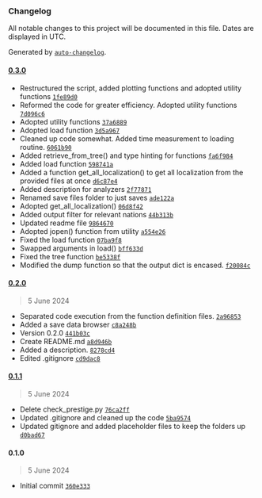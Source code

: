 ### Changelog

All notable changes to this project will be documented in this file. Dates are displayed in UTC.

Generated by [`auto-changelog`](https://github.com/CookPete/auto-changelog).

#### [0.3.0](https://github.com/OakenTrader/vic3_extractor2/compare/0.2.0...0.3.0)

- Restructured the script, added plotting functions and adopted utility functions [`1fe89d0`](https://github.com/OakenTrader/vic3_extractor2/commit/1fe89d0532e1753a14dd392c704806b550d4da1c)
- Reformed the code for greater efficiency. Adopted utility functions [`7d096c6`](https://github.com/OakenTrader/vic3_extractor2/commit/7d096c6f3b6452b19c634ec5c7dea1a136924eef)
- Adopted utility functions [`37a6889`](https://github.com/OakenTrader/vic3_extractor2/commit/37a68899f4dfb471941f4c986e316b17ced5443f)
- Adopted load function [`3d5a967`](https://github.com/OakenTrader/vic3_extractor2/commit/3d5a96720f534a490ed7f9138a6ba5edb7d7399e)
- Cleaned up code somewhat. Added time measurement to loading routine. [`6061b90`](https://github.com/OakenTrader/vic3_extractor2/commit/6061b90ad7b4921d46da2ccb408ffd2e07668a66)
- Added retrieve_from_tree() and type hinting for functions [`fa6f984`](https://github.com/OakenTrader/vic3_extractor2/commit/fa6f9842f2df4f93a598f95a99042ad379ca520b)
- Added load function [`598741a`](https://github.com/OakenTrader/vic3_extractor2/commit/598741a4056b87ac119fed1a6ac8974a8d12677b)
- Added a function get_all_localization() to get all localization from the provided files at once [`d6c87e4`](https://github.com/OakenTrader/vic3_extractor2/commit/d6c87e48dcf04c4bb1685ba8bf72b7a3764b947f)
- Added description for analyzers [`2f77871`](https://github.com/OakenTrader/vic3_extractor2/commit/2f778715be169e110d49e9ecaf79809e4f2988d0)
- Renamed save files folder to just saves [`ade122a`](https://github.com/OakenTrader/vic3_extractor2/commit/ade122a935b04e43a0e585932f8149439d6813b8)
- Adopted get_all_localization() [`06d8f42`](https://github.com/OakenTrader/vic3_extractor2/commit/06d8f422a9bf5115bf4b8c926e0b3282d7051727)
- Added output filter for relevant nations [`44b313b`](https://github.com/OakenTrader/vic3_extractor2/commit/44b313b90036449eb31ffc2caa11d41f699d84fa)
- Updated readme file [`9864670`](https://github.com/OakenTrader/vic3_extractor2/commit/98646700e7dee713cd10cca55194c6ecc4f9046e)
- Adopted jopen() function from utility [`a554e26`](https://github.com/OakenTrader/vic3_extractor2/commit/a554e26a15d382f7bf96d97bf046994e6893ff89)
- Fixed the load function [`07ba9f8`](https://github.com/OakenTrader/vic3_extractor2/commit/07ba9f8e14b88add6feec0bb2ad08c7cab1e2c92)
- Swapped arguments in load() [`bff633d`](https://github.com/OakenTrader/vic3_extractor2/commit/bff633d1cd8683d252104831e3a10de31deea6e1)
- Fixed the tree function [`be5338f`](https://github.com/OakenTrader/vic3_extractor2/commit/be5338fb71b5aebd6f7b905e8760bb16c71caadb)
- Modified the dump function so that the output dict is encased. [`f20084c`](https://github.com/OakenTrader/vic3_extractor2/commit/f20084c66de1faa2ae51408df5053c1cf13066ee)

#### [0.2.0](https://github.com/OakenTrader/vic3_extractor2/compare/0.1.1...0.2.0)

> 5 June 2024

- Separated code execution from the function definition files. [`2a96853`](https://github.com/OakenTrader/vic3_extractor2/commit/2a96853ce866f4a6ca2293966dd72ab5ef07c3b3)
- Added a save data browser [`c8a248b`](https://github.com/OakenTrader/vic3_extractor2/commit/c8a248b8e13476e18a00f4cc93afdc63612ee325)
- Version 0.2.0 [`441b03c`](https://github.com/OakenTrader/vic3_extractor2/commit/441b03c5d514050c4cb3c30e4cbdc919e151669f)
- Create README.md [`a8d946b`](https://github.com/OakenTrader/vic3_extractor2/commit/a8d946b5c7bae6a0f47b8ff6ec137caa73541978)
- Added a description. [`8278cd4`](https://github.com/OakenTrader/vic3_extractor2/commit/8278cd4db56b7b028324f83c89f88cd067206c7c)
- Edited .gitignore [`cd9dac8`](https://github.com/OakenTrader/vic3_extractor2/commit/cd9dac8a4f35b4a5ff12fd0fbc7816e11cd5294d)

#### [0.1.1](https://github.com/OakenTrader/vic3_extractor2/compare/0.1.0...0.1.1)

> 5 June 2024

- Delete check_prestige.py [`76ca2ff`](https://github.com/OakenTrader/vic3_extractor2/commit/76ca2ff581b3f2863c442d1e2dc46922062525e0)
- Updated .gitignore and cleaned up the code [`5ba9574`](https://github.com/OakenTrader/vic3_extractor2/commit/5ba95749f586a8ef4727280263a493151746c409)
- Updated gitignore and added placeholder files to keep the folders up [`d0bad67`](https://github.com/OakenTrader/vic3_extractor2/commit/d0bad6721950c2c4d249f85963b35af4c7bd255b)

#### 0.1.0

> 5 June 2024

- Initial commit [`360e333`](https://github.com/OakenTrader/vic3_extractor2/commit/360e3332bbf06f9276bf9756d0e6ab63462da893)
